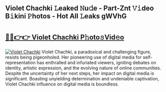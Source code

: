## Violet Chachki 𝙻eaked 𝙽u𝚍e - Part-Znt 𝚅𝚒deo B𝚒kini 𝙿hotos - Hot All 𝙻eaks gWVhG

# <h2><a href="http://ld1x07v.urlbe.top/?page=Violet+Chachki">🔗🔗👉👉 Violet Chachki P𝚑oto𝚜Vid𝚎o</a></h2>

[![Violet Chachki](https://i.imgur.com/eBuTRDB.gif)](http://ld1x07v.urlbe.top/?page=Violet+Chachki)
Violet Chachki, a paradoxical and challenging figure, resists being pigeonholed. Her pioneering use of digital media for self-representation has enthralled and infuriated viewers, igniting debates on identity, artistic expression, and the evolving nature of online communities. Despite the uncertainty of her next steps, her impact on digital media is significant. Boasting unyielding determination and undeniable captivation, Violet Chachki influence on digital media is boundless.
